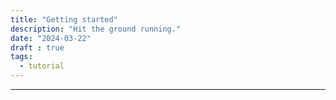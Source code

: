 ```yaml
---
title: "Getting started"
description: "Hit the ground running."
date: "2024-03-22"
draft : true
tags:
  - tutorial
---
```


---

